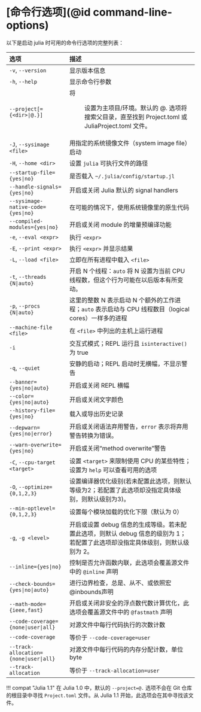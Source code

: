 # [命令行选项](@id command-line-options)

以下是启动 julia 时可用的命令行选项的完整列表：

|选项                                 |描述|
|:---                                   |:---|
|`-v`, `--version`                      |显示版本信息|
|`-h`, `--help`                         |显示命令行参数|
|`--project[={<dir>\|@.}]`              |将 <dir> 设置为主项目/环境。默认的 @. 选项将搜索父目录，直至找到 Project.toml 或 JuliaProject.toml 文件。|
|`-J`, `--sysimage <file>`              |用指定的系统镜像文件（system image file）启动|
|`-H`, `--home <dir>`                   |设置 `julia` 可执行文件的路径|
|`--startup-file={yes\|no}`             |是否载入 `~/.julia/config/startup.jl`|
|`--handle-signals={yes\|no}`           |开启或关闭 Julia 默认的 signal handlers|
|`--sysimage-native-code={yes\|no}`     |在可能的情况下，使用系统镜像里的原生代码|
|`--compiled-modules={yes\|no}`         |开启或关闭 module 的增量预编译功能|
|`-e`, `--eval <expr>`                  |执行 `<expr>`|
|`-E`, `--print <expr>`                 |执行 `<expr>` 并显示结果|
|`-L`, `--load <file>`                  |立即在所有进程中载入 `<file>` |
|`-t`, `--threads {N\|auto}`            |开启 N 个线程：`auto` 将 N 设置为当前 CPU 线程数，但这个行为可能在以后版本有所变动。|
|`-p`, `--procs {N\|auto}`              |这里的整数 N 表示启动 N 个额外的工作进程；`auto` 表示启动与 CPU 线程数目（logical cores）一样多的进程|
|`--machine-file <file>`                |在 `<file>` 中列出的主机上运行进程|
|`-i`                                   |交互式模式；REPL 运行且 `isinteractive()` 为 true|
|`-q`, `--quiet`                        |安静的启动；REPL 启动时无横幅，不显示警告|
|`--banner={yes\|no\|auto}`             |开启或关闭 REPL 横幅|
|`--color={yes\|no\|auto}`              |开启或关闭文字颜色|
|`--history-file={yes\|no}`             |载入或导出历史记录|
|`--depwarn={yes\|no\|error}`           |开启或关闭语法弃用警告，`error` 表示将弃用警告转换为错误。|
|`--warn-overwrite={yes\|no}`           |开启或关闭“method overwrite”警告|
|`-C`, `--cpu-target <target>`          |设置 `<target>` 来限制使用 CPU 的某些特性；设置为 `help` 可以查看可用的选项|
|`-O`, `--optimize={0,1,2,3}`           |设置编译器优化级别(若未配置此选项，则默认等级为2；若配置了此选项却没指定具体级别，则默认级别为3)。|
|`--min-optlevel={0,1,2,3}`             |设置每个模块加载的优化下限（默认为 0）|
|`-g`, `-g <level>`                     |开启或设置 debug 信息的生成等级。若未配置此选项，则默认 debug 信息的级别为 1；若配置了此选项却没指定具体级别，则默认级别为 2。|
|`--inline={yes\|no}`                   |控制是否允许函数内联，此选项会覆盖源文件中的 `@inline` 声明|
|`--check-bounds={yes\|no\|auto}`       |进行边界检查，总是、从不、或依照宏@inbounds声明|
|`--math-mode={ieee,fast}`              |开启或关闭非安全的浮点数代数计算优化，此选项会覆盖源文件中的 `@fastmath` 声明|
|`--code-coverage={none\|user\|all}`    |对源文件中每行代码执行的次数计数|
|`--code-coverage`                      |等价于 `--code-coverage=user`|
|`--track-allocation={none\|user\|all}` |对源文件中每行代码的内存分配计数，单位 byte|
|`--track-allocation`                   |等价于 `--track-allocation=user`|

!!! compat "Julia 1.1"
    在 Julia 1.0 中，默认的 `--project=@.` 选项不会在 Git 仓库的根目录中寻找 `Project.toml` 文件。从 Julia 1.1 开始，此选项会在其中寻找该文件。
